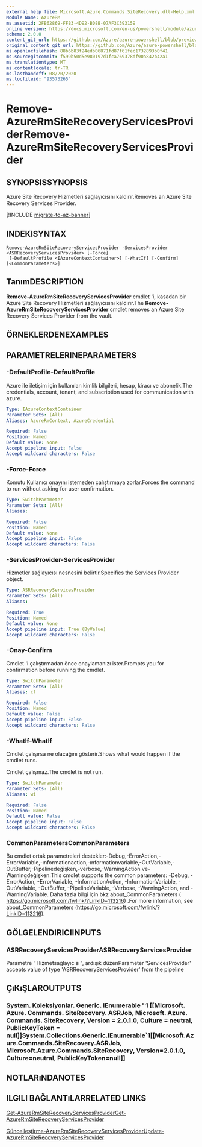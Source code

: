 ```yaml
---
external help file: Microsoft.Azure.Commands.SiteRecovery.dll-Help.xml
Module Name: AzureRM
ms.assetid: 2FB62869-FF83-4D92-B08B-07AF3C393159
online version: https://docs.microsoft.com/en-us/powershell/module/azurerm.siterecovery/remove-azurermsiterecoveryservicesprovider
schema: 2.0.0
content_git_url: https://github.com/Azure/azure-powershell/blob/preview/src/ResourceManager/SiteRecovery/Commands.SiteRecovery/help/Remove-AzureRmSiteRecoveryServicesProvider.md
original_content_git_url: https://github.com/Azure/azure-powershell/blob/preview/src/ResourceManager/SiteRecovery/Commands.SiteRecovery/help/Remove-AzureRmSiteRecoveryServicesProvider.md
ms.openlocfilehash: 88b6b83f24edb06871fd87f61fec1732893b0f41
ms.sourcegitcommit: f599b50d5e980197d1fca769378df90a842b42a1
ms.translationtype: MT
ms.contentlocale: tr-TR
ms.lasthandoff: 08/20/2020
ms.locfileid: "93573265"
---
```

# <span data-ttu-id="7e39c-101">Remove-AzureRmSiteRecoveryServicesProvider</span><span class="sxs-lookup"><span data-stu-id="7e39c-101">Remove-AzureRmSiteRecoveryServicesProvider</span></span>

## <span data-ttu-id="7e39c-102">SYNOPSIS</span><span class="sxs-lookup"><span data-stu-id="7e39c-102">SYNOPSIS</span></span>
<span data-ttu-id="7e39c-103">Azure Site Recovery Hizmetleri sağlayıcısını kaldırır.</span><span class="sxs-lookup"><span data-stu-id="7e39c-103">Removes an Azure Site Recovery Services Provider.</span></span>

[!INCLUDE [migrate-to-az-banner](../../includes/migrate-to-az-banner.md)]

## <span data-ttu-id="7e39c-104">INDEKI</span><span class="sxs-lookup"><span data-stu-id="7e39c-104">SYNTAX</span></span>

```
Remove-AzureRmSiteRecoveryServicesProvider -ServicesProvider <ASRRecoveryServicesProvider> [-Force]
 [-DefaultProfile <IAzureContextContainer>] [-WhatIf] [-Confirm] [<CommonParameters>]
```

## <span data-ttu-id="7e39c-105">Tanım</span><span class="sxs-lookup"><span data-stu-id="7e39c-105">DESCRIPTION</span></span>
<span data-ttu-id="7e39c-106">**Remove-AzureRmSiteRecoveryServicesProvider** cmdlet 'i, kasadan bir Azure Site Recovery Hizmetleri sağlayıcısını kaldırır.</span><span class="sxs-lookup"><span data-stu-id="7e39c-106">The **Remove-AzureRmSiteRecoveryServicesProvider** cmdlet removes an Azure Site Recovery Services Provider from the vault.</span></span>

## <span data-ttu-id="7e39c-107">ÖRNEKLERDEN</span><span class="sxs-lookup"><span data-stu-id="7e39c-107">EXAMPLES</span></span>

## <span data-ttu-id="7e39c-108">PARAMETRELERINE</span><span class="sxs-lookup"><span data-stu-id="7e39c-108">PARAMETERS</span></span>

### <span data-ttu-id="7e39c-109">-DefaultProfile</span><span class="sxs-lookup"><span data-stu-id="7e39c-109">-DefaultProfile</span></span>
<span data-ttu-id="7e39c-110">Azure ile iletişim için kullanılan kimlik bilgileri, hesap, kiracı ve abonelik.</span><span class="sxs-lookup"><span data-stu-id="7e39c-110">The credentials, account, tenant, and subscription used for communication with azure.</span></span>

```yaml
Type: IAzureContextContainer
Parameter Sets: (All)
Aliases: AzureRmContext, AzureCredential

Required: False
Position: Named
Default value: None
Accept pipeline input: False
Accept wildcard characters: False
```

### <span data-ttu-id="7e39c-111">-Force</span><span class="sxs-lookup"><span data-stu-id="7e39c-111">-Force</span></span>
<span data-ttu-id="7e39c-112">Komutu Kullanıcı onayını istemeden çalıştırmaya zorlar.</span><span class="sxs-lookup"><span data-stu-id="7e39c-112">Forces the command to run without asking for user confirmation.</span></span>

```yaml
Type: SwitchParameter
Parameter Sets: (All)
Aliases: 

Required: False
Position: Named
Default value: None
Accept pipeline input: False
Accept wildcard characters: False
```

### <span data-ttu-id="7e39c-113">-ServicesProvider</span><span class="sxs-lookup"><span data-stu-id="7e39c-113">-ServicesProvider</span></span>
<span data-ttu-id="7e39c-114">Hizmetler sağlayıcısı nesnesini belirtir.</span><span class="sxs-lookup"><span data-stu-id="7e39c-114">Specifies the Services Provider object.</span></span>

```yaml
Type: ASRRecoveryServicesProvider
Parameter Sets: (All)
Aliases: 

Required: True
Position: Named
Default value: None
Accept pipeline input: True (ByValue)
Accept wildcard characters: False
```

### <span data-ttu-id="7e39c-115">-Onay</span><span class="sxs-lookup"><span data-stu-id="7e39c-115">-Confirm</span></span>
<span data-ttu-id="7e39c-116">Cmdlet 'i çalıştırmadan önce onaylamanızı ister.</span><span class="sxs-lookup"><span data-stu-id="7e39c-116">Prompts you for confirmation before running the cmdlet.</span></span>

```yaml
Type: SwitchParameter
Parameter Sets: (All)
Aliases: cf

Required: False
Position: Named
Default value: False
Accept pipeline input: False
Accept wildcard characters: False
```

### <span data-ttu-id="7e39c-117">-WhatIf</span><span class="sxs-lookup"><span data-stu-id="7e39c-117">-WhatIf</span></span>
<span data-ttu-id="7e39c-118">Cmdlet çalışırsa ne olacağını gösterir.</span><span class="sxs-lookup"><span data-stu-id="7e39c-118">Shows what would happen if the cmdlet runs.</span></span>

<span data-ttu-id="7e39c-119">Cmdlet çalışmaz.</span><span class="sxs-lookup"><span data-stu-id="7e39c-119">The cmdlet is not run.</span></span>

```yaml
Type: SwitchParameter
Parameter Sets: (All)
Aliases: wi

Required: False
Position: Named
Default value: False
Accept pipeline input: False
Accept wildcard characters: False
```

### <span data-ttu-id="7e39c-120">CommonParameters</span><span class="sxs-lookup"><span data-stu-id="7e39c-120">CommonParameters</span></span>
<span data-ttu-id="7e39c-121">Bu cmdlet ortak parametreleri destekler:-Debug,-ErrorAction,-ErrorVariable,-ınformationaction,-ınformationvariable,-OutVariable,-OutBuffer,-Pipelinedeğişken,-verbose,-WarningAction ve-Warningdeğişken.</span><span class="sxs-lookup"><span data-stu-id="7e39c-121">This cmdlet supports the common parameters: -Debug, -ErrorAction, -ErrorVariable, -InformationAction, -InformationVariable, -OutVariable, -OutBuffer, -PipelineVariable, -Verbose, -WarningAction, and -WarningVariable.</span></span> <span data-ttu-id="7e39c-122">Daha fazla bilgi için bkz about_CommonParameters ( https://go.microsoft.com/fwlink/?LinkID=113216) .</span><span class="sxs-lookup"><span data-stu-id="7e39c-122">For more information, see about_CommonParameters (https://go.microsoft.com/fwlink/?LinkID=113216).</span></span>

## <span data-ttu-id="7e39c-123">GÖLGELENDIRICI</span><span class="sxs-lookup"><span data-stu-id="7e39c-123">INPUTS</span></span>

### <span data-ttu-id="7e39c-124">ASRRecoveryServicesProvider</span><span class="sxs-lookup"><span data-stu-id="7e39c-124">ASRRecoveryServicesProvider</span></span>
<span data-ttu-id="7e39c-125">Parametre ' Hizmetsağlayıcısı ', ardışık düzen</span><span class="sxs-lookup"><span data-stu-id="7e39c-125">Parameter 'ServicesProvider' accepts value of type 'ASRRecoveryServicesProvider' from the pipeline</span></span>

## <span data-ttu-id="7e39c-126">ÇıKıŞLAR</span><span class="sxs-lookup"><span data-stu-id="7e39c-126">OUTPUTS</span></span>

### <span data-ttu-id="7e39c-127">System. Koleksiyonlar. Generic. IEnumerable ' 1 [[Microsoft. Azure. Commands. SiteRecovery. ASRJob, Microsoft. Azure. Commands. SiteRecovery, Version = 2.0.1.0, Culture = neutral, PublicKeyToken = null]]</span><span class="sxs-lookup"><span data-stu-id="7e39c-127">System.Collections.Generic.IEnumerable\`1[[Microsoft.Azure.Commands.SiteRecovery.ASRJob, Microsoft.Azure.Commands.SiteRecovery, Version=2.0.1.0, Culture=neutral, PublicKeyToken=null]]</span></span>

## <span data-ttu-id="7e39c-128">NOTLARıNDA</span><span class="sxs-lookup"><span data-stu-id="7e39c-128">NOTES</span></span>

## <span data-ttu-id="7e39c-129">ILGILI BAĞLANTıLAR</span><span class="sxs-lookup"><span data-stu-id="7e39c-129">RELATED LINKS</span></span>

[<span data-ttu-id="7e39c-130">Get-AzureRmSiteRecoveryServicesProvider</span><span class="sxs-lookup"><span data-stu-id="7e39c-130">Get-AzureRmSiteRecoveryServicesProvider</span></span>](./Get-AzureRmSiteRecoveryServicesProvider.md)

[<span data-ttu-id="7e39c-131">Güncelleştirme-AzureRmSiteRecoveryServicesProvider</span><span class="sxs-lookup"><span data-stu-id="7e39c-131">Update-AzureRmSiteRecoveryServicesProvider</span></span>](./Update-AzureRmSiteRecoveryServicesProvider.md)

